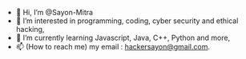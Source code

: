 - 👋 Hi, I’m @Sayon-Mitra
- 👀 I’m interested in programming, coding, cyber security and ethical hacking,
- 🌱 I’m currently learning Javascript, Java, C++, Python and more,
- 📫 (How to reach me) my email : hackersayon@gmail.com.

<!---
Sayon-Mitra/Sayon-Mitra is a ✨ special ✨ repository because its `README.md` (this file) appears on your GitHub profile.
You can click the Preview link to take a look at your changes.
--->

